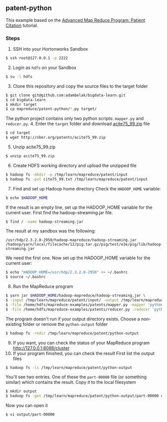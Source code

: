 ## patent-python
This example based on the [Advanced Map Reduce Program: Patient Citation](http://blog.hampisoftware.com/index.php/2015/09/09/advanced-map-reduce-program-patient-citation/) tutorial.

### Steps

1. SSH into your Hortonworks Sandbox
```bash
$ ssh root@127.0.0.1 -p 2222
```
2. Login as `hdfs` on your Sandbox
```bash
$ su -l hdfs
```
3. Clone this repository and copy the source files to the target folder
```bash
$ git clone git@github.com:adambelak/bigdata-learn.git
$ cd bigdata-learn
$ mkdir target
$ cp mapreduce/patent-python/*.py target/ 
```
The python project contains only two python scripts: `mapper.py` and `reducer.py`.
4. Enter the `target` folder and download [acite75_99.zip](http://nber.org/patents/acite75_99.zip) file
```bash
$ cd target
$ wget http://nber.org/patents/acite75_99.zip
```
5. Unzip acite75_99.zip
```bash
$ unzip acite75_99.zip
```
6. Create HDFS working directory and upload the unzipped file
```bash
$ hadoop fs -mkdir -p /tmp/learn/mapreduce/patent/input
$ hadoop fs -put cite75_99.txt /tmp/learn/mapreduce/patent/input
```
7. Find and set up Hadoop home directory
Check the `HADOOP_HOME` variable:
```bash
$ echo $HADOOP_HOME
```
If the result is an empty line, set up the HADOOP_HOME variable for the current user. First find the hadoop-streaming.jar file.
```bash
$ find / -name hadoop-streaming.jar
```
The result at my sandbox was the following:  
```
/usr/hdp/2.3.2.0-2950/hadoop-mapreduce/hadoop-streaming.jar
/hadoop/yarn/local/filecache/12/pig.tar.gz/pig/test/e2e/pig/lib/hadoop-streaming.jar
```
We need the first one. Now set up the HADOOP_HOME variable for the current user:
```bash
$ echo "HADOOP_HOME=/usr/hdp/2.3.2.0-2950" >> ~/.bashrc
$ source ~/.bashrc
```
8. Run the MapReduce program
```bash
$ yarn jar $HADOOP_HOME/hadoop-mapreduce/hadoop-streaming.jar \
$ -input /tmp/learn/mapreduce/patent/input/ -output /tmp/learn/mapreduce/patent/python-output \ 
$ -file /home/hdfs/mapreduce-examples/patents/mapper.py -mapper 'python mapper.py' \ 
$ -file /home/hdfs/mapreduce-examples/patents/reducer.py -reducer 'python reducer.py'  
```
The program doesn't run if your output directory exists. Choose a non-existing folder or remove the `python-output` folder
```bash
$ hadoop fs -rmdir /tmp/learn/mapreduce/patent/python-output
```
9. If you want, you can check the status of your MapReduce program 
http://127.0.0.1:8088/cluster
10. If your program finished, you can check the result
First list the output files
```bash
$ hadoop fs -ls /tmp/learn/mapreduce/patent/python-output
```
You'll see two entries. One of these the `part-00000` file (or something similar) which contains the result. Copy it to the local filesystem
```bash
$ mkdir output
$ hadoop fs -get /tmp/learn/mapreduce/patent/python-output/part-00000 output/
```
Now you can open it
```bash
$ vi output/part-00000
```

